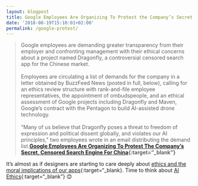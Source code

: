 ```yaml
---
layout: blogpost
title: Google Employees Are Organizing To Protest the Company’s Secret Search Engine
date: '2018-08-19T15:10:01+02:00'
permalink: /google-protest/
---
```

>Google employees are demanding greater transparency from their employer and confronting management with their ethical concerns about a project named Dragonfly, a controversial censored search app for the Chinese market.<br /><br />Employees are circulating a list of demands for the company in a letter obtained by BuzzFeed News (posted in full, below), calling for an ethics review structure with rank-and-file employee representatives, the appointment of ombudspeople, and an ethical assessment of Google projects including Dragonfly and Maven, Google’s contract with the Pentagon to build AI-assisted drone technology.<br /><br />“Many of us believe that Dragonfly poses a threat to freedom of expression and political dissent globally, and violates our AI principles," two employees wrote in an email distributing the demand list.**[Google Employees Are Organizing To Protest The Company’s Secret, Censored Search Engine For China](https://www.buzzfeednews.com/article/carolineodonovan/google-dragonfly-maven-employee-protest-demands){:target=”_blank”}**

It’s almost as if designers are starting to care deeply about [ethics and the moral implications of our apps](https://www.antonsten.com/moral-implications-apps/){:target=“_blank}. Time to think about [AI Ethics](https://www.antonsten.com/ai-ethics/){:target=“_blank”} 😊
